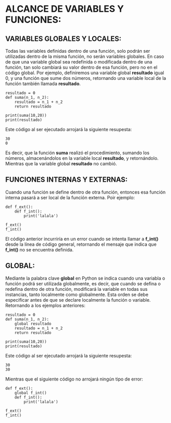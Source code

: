# ALCANCE DE VARIABLES Y FUNCIONES:

## VARIABLES GLOBALES Y LOCALES:
Todas las variables definidas dentro de una función, solo podrán ser utilizadas dentro de la misma función, no serán variables globales. En caso de que una variable global sea redefinida o modificada dentro de una función, tan solo cambiará su valor dentro de esa función, pero no en el código global. Por ejemplo, definiremos una variable global **resultado** igual 0, y una función que sume dos números, retornando una variable local de la función también llamada **resultado**.

    resultado = 0
    def suma(n_1, n_2):
        resultado = n_1 + n_2
        return resultado
    
    print(suma(10,20))
    print(resultado)

Este código al ser ejecutado arrojará la siguiente resupesta:

    30
    0

Es decir, que la función **suma** realizó el procedimiento, sumando los números, almacenándolos en la variable local **resultado**, y retornándolo. Mientras que la variable global **resultado** no cambió.
    
## FUNCIONES INTERNAS Y EXTERNAS:

Cuando una función se define dentro de otra función, entonces esa función interna pasará a ser local de la función externa. Poir ejemplo:

    def f_ext():
        def f_int():
            print('lalala')

    f_ext()
    f_int()

El código anterior incurriría en un error cuando se intenta llamar a **f_int()** desde la línea de código general, retornando el mensaje que indica que **f_int()** no se encuentra definida. 

## GLOBAL:

Mediante la palabra clave **global** en Python se indica cuando una variabla o función podrá ser utilizada globalmente, es decir, que cuando se defina o redefina dentro de otra función, modificará la variable en todas sus instancias, tanto localmente como globalmente. Esta orden se debe especificar antes de que se declare localmente la función o variable. Retornando a los ejemplos anteriores:

    resultado = 0
    def suma(n_1, n_2):
        global resultado
        resultado = n_1 + n_2
        return resultado
    
    print(suma(10,20))
    print(resultado)

Este código al ser ejecutado arrojará la siguiente resupesta:

    30
    30

Mientras que el siguiente código no arrojará ningún tipo de error:

    def f_ext():
        global f_int()
        def f_int():
            print('lalala')

    f_ext()
    f_int()
